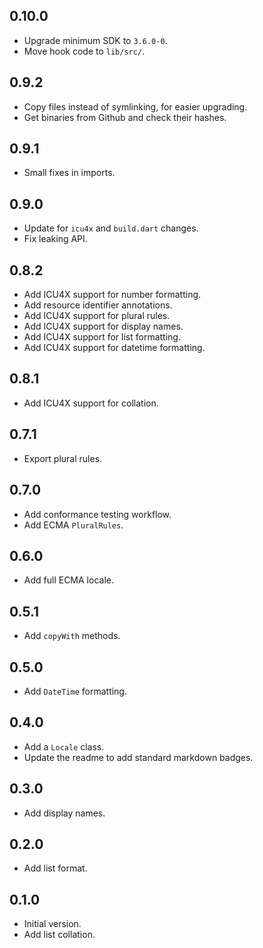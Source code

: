 ## 0.10.0

- Upgrade minimum SDK to `3.6.0-0`.
- Move hook code to `lib/src/`.

## 0.9.2

- Copy files instead of symlinking, for easier upgrading.
- Get binaries from Github and check their hashes.

## 0.9.1

- Small fixes in imports.

## 0.9.0

- Update for `icu4x` and `build.dart` changes.
- Fix leaking API.

## 0.8.2

- Add ICU4X support for number formatting.
- Add resource identifier annotations.
- Add ICU4X support for plural rules.
- Add ICU4X support for display names.
- Add ICU4X support for list formatting.
- Add ICU4X support for datetime formatting.

## 0.8.1

- Add ICU4X support for collation.

## 0.7.1

- Export plural rules.

## 0.7.0

- Add conformance testing workflow.
- Add ECMA `PluralRules`.

## 0.6.0

- Add full ECMA locale.

## 0.5.1

- Add `copyWith` methods.

## 0.5.0

- Add `DateTime` formatting.

## 0.4.0

- Add a `Locale` class.
- Update the readme to add standard markdown badges.

## 0.3.0

- Add display names.

## 0.2.0

- Add list format.

## 0.1.0

- Initial version.
- Add list collation.